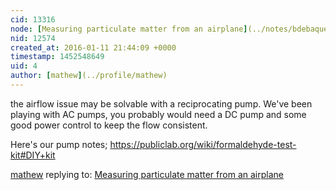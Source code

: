 ```yaml
---
cid: 13316
node: [Measuring particulate matter from an airplane](../notes/bdebaque/01-10-2016/measuring-particulate-matter-from-an-airplane)
nid: 12574
created_at: 2016-01-11 21:44:09 +0000
timestamp: 1452548649
uid: 4
author: [mathew](../profile/mathew)
---
```


the airflow issue may be solvable with a reciprocating pump.  We've been playing with AC pumps, you probably would need a DC pump and some good power control to keep the flow consistent.

Here's our pump notes;
https://publiclab.org/wiki/formaldehyde-test-kit#DIY+kit

[mathew](../profile/mathew) replying to: [Measuring particulate matter from an airplane](../notes/bdebaque/01-10-2016/measuring-particulate-matter-from-an-airplane)

